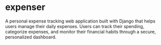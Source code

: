 # expenser
A personal expense tracking web application built with Django that helps users manage their daily expenses. Users can track their spending, categorize expenses, and monitor their financial habits through a secure, personalized dashboard.
